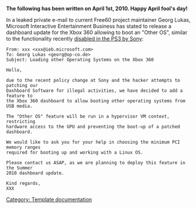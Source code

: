 **The following has been written on April 1st, 2010. Happy April fool's
day!**

In a leaked private e-mail to current Free60 project maintainer Georg
Lukas, Microsoft Interactive Entertainment Business has stated to
release a dashboard update for the Xbox 360 allowing to boot an "Other
OS", similar to the functionality recently [disabled in the PS3 by
Sony](https://web.archive.org/web/20100803155746/http://www.haxnetwork.net/2010/03/otheros-will-not-be-removed-from-phat-ps3s/):

    From: xxx <xxx@ieb.microsoft.com>
    To: Georg Lukas <georg@op-co.de>
    Subject: Loading other Operating Systems on the Xbox 360

    Hello,

    due to the recent policy change at Sony and the hacker attempts to patching our
    Dashboard Software for illegal activities, we have decided to add a feature to
    the Xbox 360 dashboard to allow booting other operating systems from USB media.

    The "Other OS" feature will be run in a hypervisor VM context, restricting
    hardware access to the GPU and preventing the boot-up of a patched dashboard.

    We would like to ask you for your help in choosing the minimum PCI memory ranges
    required for booting up and working with a Linux OS.

    Please contact us ASAP, as we are planning to deploy this feature in the Summer
    2010 dashboard update.

    Kind regards,
    XXX

[Category: Template documentation](./Category_Template_documentation.md)
